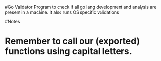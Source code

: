 #Go Validator
Program to check if all go lang development and analysis are present in a machine. It also runs OS specific validations

#Notes
# Remember to call our (exported) functions using capital letters.